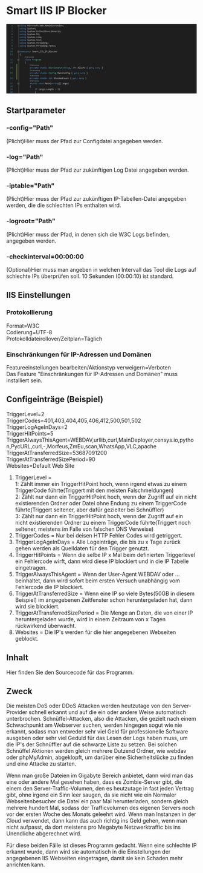﻿# Smart IIS IP Blocker  
<p align="center">
  <img src="Screenshot.png">
</p>
  
## Startparameter  
### -config="Path"  
(Plicht)Hier muss der Pfad zur Configdatei angegeben werden.  
### -log="Path"  
(Plicht)Hier muss der Pfad zur zukünftigen Log Datei angegeben werden.  
### -iptable="Path"  
(Plicht)Hier muss der Pfad zur zukünftigen IP-Tabellen-Datei angegeben werden, die die schlechten IPs enthalten wird.  
### -logroot="Path"  
(Plicht)Hier muss der Pfad, in denen sich die W3C Logs befinden, angegeben werden.  
### -checkinterval=00:00:00  
(Optional)Hier muss man angeben in welchen Intervall das Tool die Logs auf schlechte IPs überprüfen soll. 10 Sekunden (00:00:10) ist standard.  
  
## IIS Einstellungen  
### Protokollierung  
Format=W3C  
Codierung=UTF-8  
Protokolldateirollover/Zeitplan=Täglich  
### Einschränkungen für IP-Adressen und Domänen  
Featureeinstellungen bearbeiten/Aktionstyp verweigern=Verboten  
Das Feature "Einschränkungen für IP-Adressen und Domänen"  muss installiert sein.  
  
## Configeinträge (Beispiel)  
TriggerLevel=2  
TriggerCodes=401,403,404,405,406,412,500,501,502  
TriggerLogAgeInDays=2  
TriggerHitPoints=5  
TriggerAlwaysThisAgent=WEBDAV,urllib,curl,MainDeployer,censys.io,python,PycURL,curl,-,Morfeus,ZmEu,scan,WhatsApp,VLC,apache  
TriggerAtTransferredSize=53687091200  
TriggerAtTransferredSizePeriod=90  
Websites=Default Web Site  
  
1. TriggerLevel =   
	1: Zählt immer ein TriggerHitPoint hoch, wenn irgend etwas zu einem TriggerCode führte(Triggert mit den meisten Falschmeldungen)  
	2: Zählt nur dann ein TriggerHitPoint hoch, wenn der Zugriff auf ein nicht existierenden Ordner oder Datei ohne Endung zu einem TriggerCode führte(Triggert seltener, aber dafür gezielter bei Schnüffler)  
	3: Zählt nur dann ein TriggerHitPoint hoch, wenn der Zugriff auf ein nicht existierenden Ordner zu einem TriggerCode führte(Triggert noch seltener, meistens im Falle von falschen DNS Verweise)  
2. TriggerCodes = Nur bei deisen HTTP Fehler Codes wird getriggert.  
3. TriggerLogAgeInDays = Alle Logeinträge, die bis zu x Tage zurück gehen werden als Quelldaten für den Trigger genutzt.  
4. TriggerHitPoints = Wenn die selbe IP x Mal beim definierten Triggerlevel ein Fehlercode wirft, dann wird diese IP blockiert und in die IP Tabelle eingetragen.  
5. TriggerAlwaysThisAgent = Wenn der User-Agent WEBDAV oder ... beinhaltet, dann wird sofort beim ersten Versuch unabhängig vom Fehlercode die IP blockiert.  
6. TriggerAtTransferredSize = Wenn eine IP so viele Bytes(50GB in diesem Beispiel) im angegebenen Zeitfenster schon heruntergeladen hat, dann wird sie blockiert.  
7. TriggerAtTransferredSizePeriod = Die Menge an Daten, die von einer IP heruntergeladen wurde, wird in einem Zeitraum von x Tagen rückwirkend überwacht.  
8. Websites = Die IP's werden für die hier angegebenen Webseiten geblockt.  
  
## Inhalt  
Hier finden Sie den Sourcecode für das Programm.  
  
## Zweck  
Die meisten DoS oder DDoS Attacken werden heutzutage von den Server-Provider schnell erkannt und auf die ein oder andere Weise automatisch unterbrochen. Schnüffel-Attacken, also die Attacken, die gezielt nach einem Schwachpunkt am Webserver suchen, werden hingegen sogut wie nie erkannt, sodass man entweder sehr viel Geld für professionelle Software ausgeben oder sehr viel Geduld für das Lesen der Logs haben muss, um die IP's der Schnüffler auf die schwarze Liste zu setzen. Bei solchen Schnüffel Aktionen werden gleich mehrere Dutzend Ordner, wie webdav oder phpMyAdmin, abgeklopft, um darüber eine Sicherheitslücke zu finden und eine Attacke zu starten.  
  
Wenn man große Dateien im Gigabyte Bereich anbietet, dann wird man das eine oder andere Mal gesehen haben, dass es Zombie-Server gibt, die einem den Server-Traffic-Volumen, den es heutzutage in fast jeden Vertrag gibt, ohne irgend ein Sinn leer saugen, da sie nicht wie ein Normaler Webseitenbesucher die Datei ein paar Mal herunterladen, sondern gleich mehrere hundert Mal, sodass der Trafficvolumen des eigenen Servers noch vor der ersten Woche des Monats geleehrt wird. Wenn man Instanzen in der Cloud verwendet, dann kann das auch richtig ins Geld gehen, wenn man nicht aufpasst, da dort meistens pro Megabyte Netzwerktraffic bis ins Unendliche abgerechnet wird.  
  
Für diese beiden Fälle ist dieses Programm gedacht. Wenn eine schlechte IP erkannt wurde, dann wird sie automatisch in die Einstellungen der angegebenen IIS Webseiten eingetragen, damit sie kein Schaden mehr anrichten kann.
